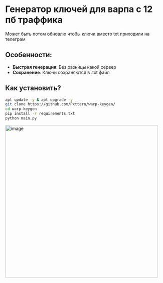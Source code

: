 # Генератор ключей для варпа с 12 пб траффика
Может быть потом обновлю чтобы ключи вместо txt приходили на телеграм 
## Особенности:
- **Быстрая генерация**: Без разницы какой сервер
- **Сохранение**: Ключи сохраняются в .txt файл

## Как установить? 
```bash
apt update -y & apt upgrade -y
git clone https://github.com/Pxttern/warp-keygen/
cd warp-keygen
pip install -r requirements.txt
python main.py
```

<img width="486" alt="image" src="https://github.com/Pxttern/warp-keygen/assets/151836458/3328f93a-a91d-4740-a517-4654197c4738">
